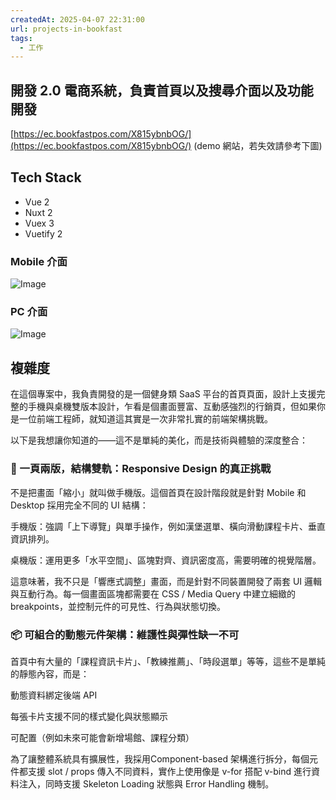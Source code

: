 ```yaml
---
createdAt: 2025-04-07 22:31:00
url: projects-in-bookfast
tags:
  - 工作
---
```


## 開發 2.0 電商系統，負責首頁以及搜尋介面以及功能開發
[https://ec.bookfastpos.com/X815ybnbOG/](https://ec.bookfastpos.com/X815ybnbOG/) (demo 網站，若失效請參考下圖)

## Tech Stack
- Vue 2
- Nuxt 2
- Vuex 3
- Vuetify 2

### Mobile 介面
![Image](https://github.com/user-attachments/assets/6fa745d9-a6d9-4110-9bb1-44a33048281c)

### PC 介面
![Image](https://github.com/user-attachments/assets/8806ac83-c5cb-431a-a78d-2c026be88247)

## 複雜度

在這個專案中，我負責開發的是一個健身類 SaaS 平台的首頁頁面，設計上支援完整的手機與桌機雙版本設計，乍看是個畫面豐富、互動感強烈的行銷頁，但如果你是一位前端工程師，就知道這其實是一次非常扎實的前端架構挑戰。

以下是我想讓你知道的——這不是單純的美化，而是技術與體驗的深度整合：

### 🧩 一頁兩版，結構雙軌：Responsive Design 的真正挑戰
不是把畫面「縮小」就叫做手機版。這個首頁在設計階段就是針對 Mobile 和 Desktop 採用完全不同的 UI 結構：

手機版：強調「上下導覽」與單手操作，例如漢堡選單、橫向滑動課程卡片、垂直資訊排列。

桌機版：運用更多「水平空間」、區塊對齊、資訊密度高，需要明確的視覺階層。

這意味著，我不只是「響應式調整」畫面，而是針對不同裝置開發了兩套 UI 邏輯與互動行為。每一個畫面區塊都需要在 CSS / Media Query 中建立細緻的 breakpoints，並控制元件的可見性、行為與狀態切換。

### 📦 可組合的動態元件架構：維護性與彈性缺一不可
首頁中有大量的「課程資訊卡片」、「教練推薦」、「時段選單」等等，這些不是單純的靜態內容，而是：

動態資料綁定後端 API

每張卡片支援不同的樣式變化與狀態顯示

可配置（例如未來可能會新增場館、課程分類）

為了讓整體系統具有擴展性，我採用Component-based 架構進行拆分，每個元件都支援 slot / props 傳入不同資料，實作上使用像是 v-for 搭配 v-bind 進行資料注入，同時支援 Skeleton Loading 狀態與 Error Handling 機制。


